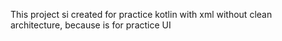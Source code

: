 This project si created for practice kotlin with xml without clean architecture, because is for practice UI
